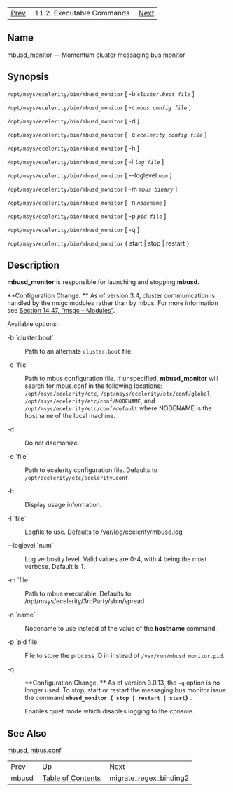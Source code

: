 |     |     |     |
| --- | --- | --- |
| [Prev](executable.mbusd)  | 11.2. Executable Commands |  [Next](executable.migrate_regex_binding2.php) |

<a name="executable.mbusd_monitor"></a>
## Name

mbusd_monitor — Momentum cluster messaging bus monitor

## Synopsis

`/opt/msys/ecelerity/bin/mbusd_monitor` [ -b *`cluster.boot file`*       ]

`/opt/msys/ecelerity/bin/mbusd_monitor` [ -c *`mbus config file`*              ]

`/opt/msys/ecelerity/bin/mbusd_monitor` [ -d ]

`/opt/msys/ecelerity/bin/mbusd_monitor` [ -e *`ecelerity config file`*              ]

`/opt/msys/ecelerity/bin/mbusd_monitor` [ -h ]

`/opt/msys/ecelerity/bin/mbusd_monitor` [ -l *`log file`*       ]

`/opt/msys/ecelerity/bin/mbusd_monitor` [ --loglevel *`num`* ]

`/opt/msys/ecelerity/bin/mbusd_monitor` [ -m *`mbus binary`*         ]

`/opt/msys/ecelerity/bin/mbusd_monitor` [ -n *`nodename`* ]

`/opt/msys/ecelerity/bin/mbusd_monitor` [ -p *`pid file`*       ]

`/opt/msys/ecelerity/bin/mbusd_monitor` [ -q ]

`/opt/msys/ecelerity/bin/mbusd_monitor` { start | stop | restart }

<a name="idp14806112"></a>
## Description

**mbusd_monitor** is responsible for launching and stopping **mbusd**.

**Configuration Change. ** As of version 3.4, cluster communication is handled by the msgc modules rather than by mbus. For more information see [Section 14.47, “msgc – Modules”](modules.msgc "14.47. msgc – Modules").

Available options:

<dl className="variablelist">

<dt>-b `cluster.boot`</dt>

<dd>

Path to an alternate `cluster.boot` file.

</dd>

<dt>-c `file`</dt>

<dd>

Path to mbus configuration file. If unspecified, **mbusd_monitor** will search for mbus.conf in the following locations: `/opt/msys/ecelerity/etc`, `/opt/msys/ecelerity/etc/conf/global`, `/opt/msys/ecelerity/etc/conf/NODENAME`, and `/opt/msys/ecelerity/etc/conf/default` where NODENAME is the hostname of the local machine.

</dd>

<dt>-d</dt>

<dd>

Do not daemonize.

</dd>

<dt>-e `file`</dt>

<dd>

Path to ecelerity configuration file. Defaults to `/opt/ecelerity/etc/ecelerity.conf`.

</dd>

<dt>-h</dt>

<dd>

Display usage information.

</dd>

<dt>-l `file`</dt>

<dd>

Logfile to use. Defaults to /var/log/ecelerity/mbusd.log

</dd>

<dt>--loglevel `num`</dt>

<dd>

Log verbosity level. Valid values are 0-4, with 4 being the most verbose. Default is 1.

</dd>

<dt>-m `file`</dt>

<dd>

Path to mbus executable. Defaults to /opt/msys/ecelerity/3rdParty/sbin/spread

</dd>

<dt>-n `name`</dt>

<dd>

Nodename to use instead of the value of the **hostname** command.

</dd>

<dt>-p `pid file`</dt>

<dd>

File to store the process ID in instead of `/var/run/mbusd_monitor.pid`.

</dd>

<dt>-q</dt>

<dd>

**Configuration Change. ** As of version 3.0.13, the `-q` option is no longer used. To stop, start or restart the messaging bus monitor issue the command **`mbusd_monitor { stop | restart | start}`**                           .

Enables quiet mode which disables logging to the console.

</dd>

</dl>

<a name="idp14841856"></a>
## See Also

[mbusd](executable.mbusd "mbusd"), [mbus.conf](mbus.conf.php "mbus.conf")

|     |     |     |
| --- | --- | --- |
| [Prev](executable.mbusd)  | [Up](exe.commands.details.php) |  [Next](executable.migrate_regex_binding2.php) |
| mbusd  | [Table of Contents](index) |  migrate_regex_binding2 |
